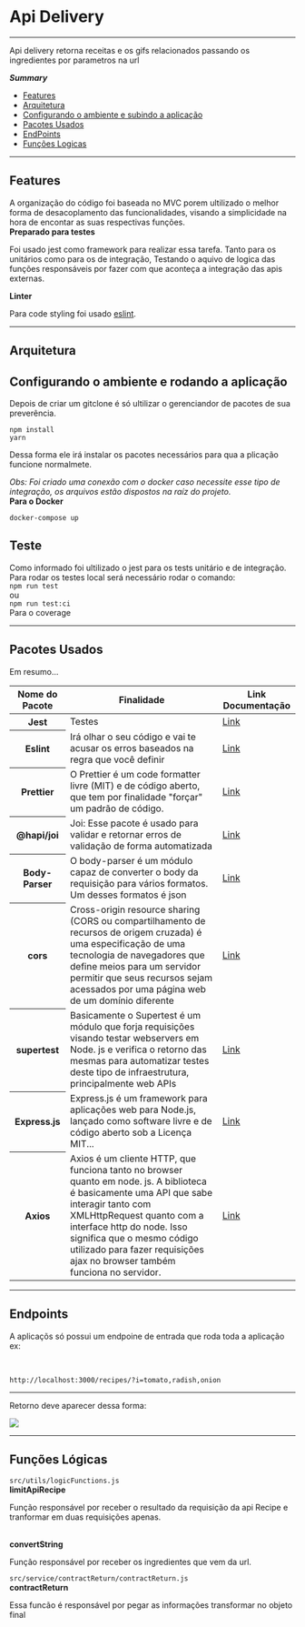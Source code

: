 <h1>Api Delivery</h1>
<hr>
<p>Api delivery retorna receitas e os gifs relacionados passando os ingredientes por parametros na url</p>

<i><b>Summary</b></i>
<ul>
    <li><a href="#feature">Features</a></li>
    <li><a href="#arq">Arquitetura</a></li>
    <li><a href="#amb">Configurando o ambiente e subindo a aplicação</a></li>
    <li><a href="#pcus">Pacotes Usados</a></li>
    <li><a href="#end">EndPoints</a></li>
    <li><a href="#func">Funções Logicas</a></li>
</ul>
<hr>
<h2><a name="feature">Features</a></h2>
<span>
    A organização do código foi baseada no MVC porem ultilizado
    o melhor forma de desacoplamento das funcionalidades, visando a
    simplicidade na hora de encontar as suas respectivas funções.
</span><br>
<b>Preparado para testes</b>
<p>
    Foi usado jest como framework para realizar essa tarefa. Tanto para os unitários como para os de integração,
    Testando
    o aquivo de logica das funções responsáveis por fazer com que aconteça a integração das apis externas.
</p>
<b>Linter</b>
<p>Para code styling foi usado <a href="https://eslint.org/">eslint</a>.</p>
<hr>
<h2 name="arq"> Arquitetura </h2>

<h2><a name="amb">Configurando o ambiente e rodando a aplicação</a></h2>
<p>
Depois de criar um gitclone  é só ultilizar o gerenciandor de pacotes de sua preverência.
</p>
<code>npm install</code>
<br>
<code>yarn</code>
<p>
Dessa forma ele irá instalar os pacotes necessários para qua a plicação funcione normalmete.
</p>
<i>Obs: Foi criado uma conexão com o docker caso necessite esse tipo de integração, os arquivos estão dispostos na raíz do projeto.</i><br>
<b>Para o Docker</b><br>
<code>
docker-compose up
</code>
<p>

<h2>Teste</h2>
Como informado foi ultilizado o jest para os tests unitário e de integração.
Para rodar os testes local será necessário 
rodar o comando:<br>
<code>npm run test</code><br>
ou</br>
<code>npm run test:ci</code><br>
Para o coverage
<hr>

<h2><a  name="pcus">Pacotes Usados</a></h2>
Em resumo...
<table class="table">
  <thead>
    <tr>
      <th scope="col">Nome do Pacote</th>
      <th scope="col">Finalidade</th>
      <th scope="col">Link Documentação</th>
    </tr>
  </thead>
  <tbody>
    <tr>
      <th scope="row">Jest</th>
      <td>Testes</td>
      <td><a href="https://jestjs.io/docs/en/getting-started">Link</a></td>
    </tr>
    <tr>
      <th scope="row">Eslint</th>
      <td> Irá olhar o seu código e vai te acusar os erros baseados na regra que você definir</td>
      <td><a href="https://eslint.org/">Link</a></td>
    </tr>
    <tr>
      <th scope="row">Prettier</th>
      <td>O Prettier é um code formatter livre (MIT) e de código aberto, que tem por finalidade "forçar" um padrão de código.</td>
      <td><a href="https://prettier.io/">Link</a></td>
    </tr>
    <tr>
      <th scope="row">@hapi/joi</th>
      <td>Joi: Esse pacote é usado para validar e retornar erros de validação de forma automatizada</td>
      <td><a href="https://hapi.dev/module/joi">Link</a></td>
    </tr>
    <tr>
      <th scope="row">Body-Parser</th>
      <td>O body-parser é um módulo capaz de converter o body da requisição para vários formatos. Um desses formatos é json</td>
      <td><a href="https://www.npmjs.com/package/body-parser">Link</a></td>
    </tr>
    <tr>
      <th scope="row">cors</th>
      <td>Cross-origin resource sharing (CORS ou compartilhamento de recursos de origem cruzada) é uma especificação de uma tecnologia de navegadores que define meios para um servidor permitir que seus recursos sejam acessados por uma página web de um domínio diferente</td>
      <td><a href="https://www.npmjs.com/package/cors">Link</a></td>
    </tr>
    <tr>
      <th scope="row">supertest</th>
      <td>Basicamente o Supertest é um módulo que forja requisições visando testar webservers em Node. js e verifica o retorno das mesmas para automatizar testes deste tipo de infraestrutura, principalmente web APIs</td>
      <td><a href="https://www.npmjs.com/package/supertest">Link</a></td>
    </tr>
    <tr>
      <th scope="row">Express.js</th>
      <td>Express.js é um framework para aplicações web para Node.js, lançado como software livre e de código aberto sob a Licença MIT...</td>
      <td><a href="https://www.npmjs.com/package/express">Link</a></td>
    </tr>
    <tr>
      <th scope="row">Axios</th>
      <td>Axios é um cliente HTTP, que funciona tanto no browser quanto em node. js. A biblioteca é basicamente uma API que sabe interagir tanto com XMLHttpRequest quanto com a interface http do node. Isso significa que o mesmo código utilizado para fazer requisições ajax no browser também funciona no servidor.</td>
      <td><a href="https://www.npmjs.com/package/axios">Link</a></td>
    </tr>
  </tbody>
</table>
<hr>
<h2><a name="end">Endpoints</a></h2>
<p>A aplicaçõs só possui um endpoine de entrada que roda toda a aplicação ex:</p><br>
<code>
http://localhost:3000/recipes/?i=tomato,radish,onion
</code>
<hr>
<p>Retorno deve aparecer dessa forma:</p>
<img src="https://user-images.githubusercontent.com/29145254/96767004-4d7bd680-13b2-11eb-861f-33ff6ace7098.PNG" />
<hr>
<h2><a name="func">Funções Lógicas</a></h2>
<code>src/utils/logicFunctions.js</code>
<br>
<b>limitApiRecipe</b>
<br>
<p>
Função responsável por receber o resultado da requisição da api Recipe e tranformar em duas requisições apenas.
</p>
<br>
<b>convertString</b>
<br>
<p>
Função responsável por receber os ingredientes que vem da url.
</p>
<code>src/service/contractReturn/contractReturn.js</code>
<br>
<b>contractReturn</b>
<p>
Essa funcão é responsável por pegar as informações transformar no objeto final
</p>
